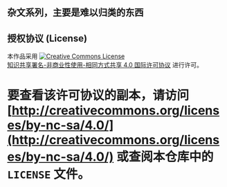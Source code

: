 # 
杂文系列，主要是难以归类的东西
 ---

## 授权协议 (License)

本作品采用 [<img alt="Creative Commons License" style="border-width:0" src="https://i.creativecommons.org/l/by-nc-sa/4.0/88x31.png" />](http://creativecommons.org/licenses/by-nc-sa/4.0/)  
[知识共享署名-非商业性使用-相同方式共享 4.0 国际许可协议](http://creativecommons.org/licenses/by-nc-sa/4.0/) 进行许可。

要查看该许可协议的副本，请访问 [http://creativecommons.org/licenses/by-nc-sa/4.0/](http://creativecommons.org/licenses/by-nc-sa/4.0/) 或查阅本仓库中的 `LICENSE` 文件。
=======
